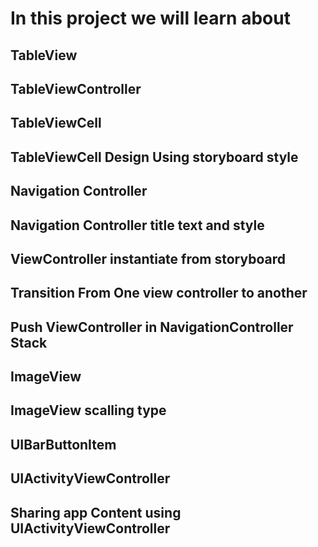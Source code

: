 # In this project we will learn about

## TableView
## TableViewController
## TableViewCell
## TableViewCell Design Using storyboard style
## Navigation Controller
## Navigation Controller title text and style
## ViewController instantiate from storyboard
## Transition From One view controller to another
## Push ViewController in NavigationController Stack
## ImageView
## ImageView scalling type
## UIBarButtonItem
## UIActivityViewController
## Sharing app Content using UIActivityViewController